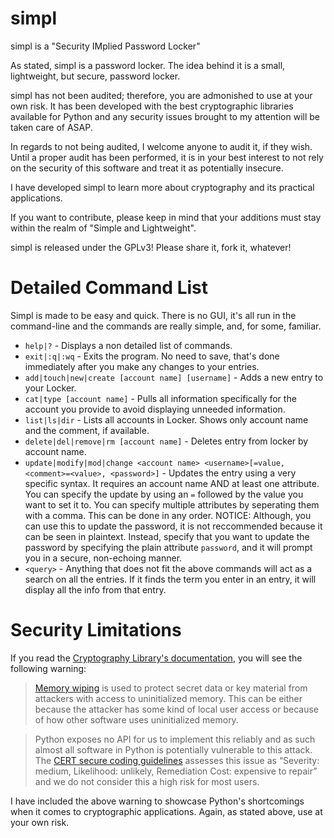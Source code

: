 # simpl
simpl is a "Security IMplied Password Locker"

As stated, simpl is a password locker. The idea behind it is a small, lightweight, but secure, password locker.

simpl has not been audited; therefore, you are admonished to use at your own risk. It has been developed with the best cryptographic libraries available for Python and any security issues brought to my attention will be taken care of ASAP.

In regards to not being audited, I welcome anyone to audit it, if they wish. Until a proper audit has been performed, it is in your best interest to not rely on the security of this software and treat it as potentially insecure. 

I have developed simpl to learn more about cryptography and its practical applications.

If you want to contribute, please keep in mind that your additions must stay within the realm of "Simple and Lightweight".

simpl is released under the GPLv3! Please share it, fork it, whatever! 

# Detailed Command List

Simpl is made to be easy and quick. There is no GUI, it's all run in the command-line and the commands are really simple, and, for some, familiar.

* `help|?` - Displays a non detailed list of commands.
* `exit|:q|:wq` - Exits the program. No need to save, that's done immediately after you make any changes to your entries.
* `add|touch|new|create [account name] [username]` -  Adds a new entry to your Locker. 
* `cat|type [account name]` - Pulls all information specifically for the account you provide to avoid displaying unneeded information.
* `list|ls|dir` - Lists all accounts in Locker. Shows only account name and the comment, if available.
* `delete|del|remove|rm [account name]` - Deletes entry from locker by account name.
* `update|modify|mod|change <account name> <username>[=value, <comment>=<value>, <password>]` - Updates the entry using a very specific syntax. It requires an account name AND at least one attribute. You can specify the update by using an `=` followed by the value you want to set it to. You can specify multiple attributes by seperating them with a comma. This can be done in any order. NOTICE: Although, you can use this to update the password, it is not reccommended because it can be seen in plaintext. Instead, specify that you want to update the password by specifying the plain attribute `password`, and it will prompt you in a secure, non-echoing manner.
* `<query>` - Anything that does not fit the above commands will act as a search on all the entries. If it finds the term you enter in an entry, it will display all the info from that entry.

# Security Limitations
If you read the [Cryptography Library's documentation](https://cryptography.io/en/latest/), you will see the following warning:

> [Memory wiping](https://blogs.msdn.microsoft.com/oldnewthing/20130529-00/?p=4223/) is used to protect secret data or key material from attackers with access to uninitialized memory. This can be either because the attacker has some kind of local user access or because of how other software uses uninitialized memory.

> Python exposes no API for us to implement this reliably and as such almost all software in Python is potentially vulnerable to this attack. The [CERT secure coding guidelines](https://www.securecoding.cert.org/confluence/display/c/MEM03-C.+Clear+sensitive+information+stored+in+reusable+resources) assesses this issue as “Severity: medium, Likelihood: unlikely, Remediation Cost: expensive to repair” and we do not consider this a high risk for most users.

I have included the above warning to showcase Python's shortcomings when it comes to cryptographic applications. Again, as stated above, use at your own risk.
